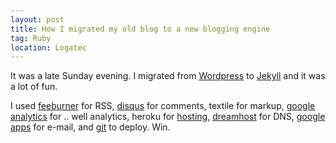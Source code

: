```yaml
---
layout: post
title: How I migrated my old blog to a new blogging engine
tag: Ruby
location: Logatec
---
```

It was a late Sunday evening.
I migrated from [Wordpress](https://wordpress.com/) to [Jekyll](https://jekyllrb.com) and it was a lot of fun.

I used [feeburner](https://www.feedburner.com) for RSS, [disqus](https://www.disqus.com/) for comments, textile for markup, [google analytics](https://analytics.google.com/) for .. well analytics, heroku for [hosting](https://www.heroku.com/), [dreamhost](https://www.dreamhost.com/) for DNS, [google apps](https://apps.google.com) for e-mail, and [git](https://git-scm.com/)
 to deploy.
Win.